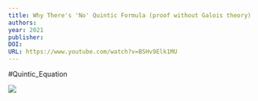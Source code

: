 ```yaml
---
title: Why There's 'No' Quintic Formula (proof without Galois theory)
authors: 
year: 2021
publisher: 
DOI: 
URL: https://www.youtube.com/watch?v=BSHv9Elk1MU
---
```

#Quintic_Equation 

![](https://www.youtube.com/watch?v=BSHv9Elk1MU)
